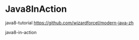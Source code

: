 Java8InAction
===============

java8-tutorial   https://github.com/wizardforcel/modern-java-zh

java8-in-action

